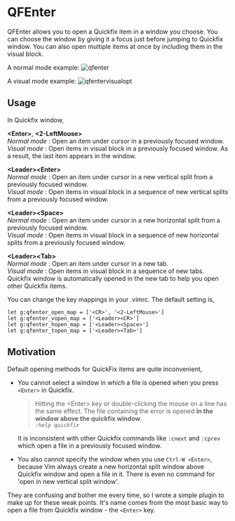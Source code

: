 # QFEnter

QFEnter allows you to open a Quickfix item in a window you choose.
You can choose the window by giving it a focus just before jumping to Quickfix window.
You can also open multiple items at once by including them in the visual block.

A normal mode example:
![qfenter](https://f.cloud.github.com/assets/5915359/1632228/bb76dc72-5774-11e3-83d1-2933b95d5b81.gif)

A visual mode example:
![qfentervisualopt](https://f.cloud.github.com/assets/5915359/2006385/61c6f720-8717-11e3-806b-d0f276af3ef9.gif)

## Usage

In Quickfix window,

**\<Enter\>**, **\<2-LeftMouse\>**  
*Normal mode* : Open an item under cursor in a previously focused window.  
*Visual mode* : Open items in visual block in a previously focused window. As a result, the last item appears in the window. 

**\<Leader\>\<Enter\>**  
*Normal mode* : Open an item under cursor in a new vertical split from a previously focused window.  
*Visual mode* : Open items in visual block in a sequence of new vertical splits from a previously focused window.

**\<Leader\>\<Space\>**  
*Normal mode* : Open an item under cursor in a new horizontal split from a previously focused window.  
*Visual mode* : Open items in visual block in a sequence of new horizontal splits from a previously focused window.

**\<Leader\>\<Tab\>**  
*Normal mode* : Open an item under cursor in a new tab.  
*Visual mode* : Open items in visual block in a sequence of new tabs.  
Quickfix window is automatically opened in the new tab to help you open other Quickfix items.

You can change the key mappings in your .vimrc. The default setting is, 
```
let g:qfenter_open_map = ['<CR>', '<2-LeftMouse>']
let g:qfenter_vopen_map = ['<Leader><CR>']
let g:qfenter_hopen_map = ['<Leader><Space>']
let g:qfenter_topen_map = ['<Leader><Tab>']
```

## Motivation

Default opening methods for QuickFix items are quite inconvenient,

- You cannot select a window in which a file is opened when you press `<Enter>` in Quickfix.  

  > Hitting the \<Enter\> key or double-clicking the mouse on a line has the same effect. The
file containing the error is opened **in the window above the quickfix window**.  
*`:help quickfix`* 

  It is inconsistent with other Quickfix commands like `:cnext` and `:cprev` which open a file in a previously focused window.

- You also cannot specify the window when you use `Ctrl-W <Enter>`, 
because Vim always create a new horizontal split window above Quickfix window and open a file in it.
There is even no command for 'open in new vertical split window'.

They are confusing and bother me every time, so I wrote a simple plugin to make up for these weak points.
It's name comes from the most basic way to open a file from Quickfix window - the `<Enter>` key.

